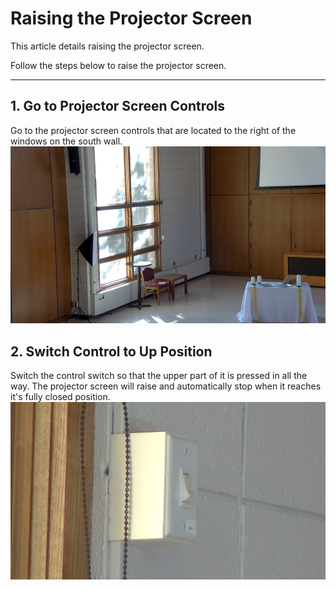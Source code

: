 # Raising the Projector Screen

This article details raising the projector screen.

Follow the steps below to raise the projector screen.

---

## 1. Go to Projector Screen Controls
 Go to the projector screen controls that are located to the right of the windows on the south wall.
 ![Windows on South Wall](../../assets/images/video/raising-lowering_projector_screen/projector_screen_location.png)

## 2. Switch Control to Up Position
 Switch the control switch so that the upper part of it is pressed in all the way. The projector screen will raise and automatically stop when it reaches it's fully closed position.
 ![Projector Switch](../../assets/images/video/raising-lowering_projector_screen/projector_screen_controls_up.png)